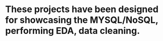 # These projects have been designed for showcasing the MYSQL/NoSQL, performing EDA, data cleaning.

